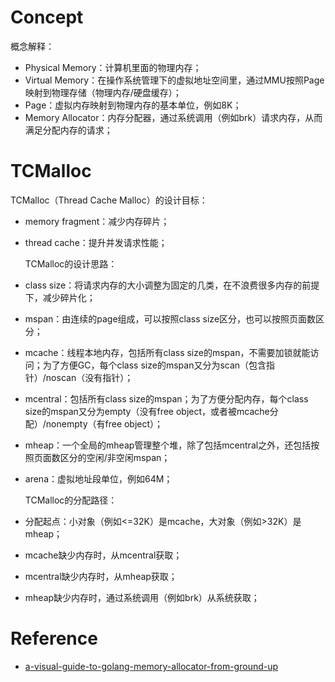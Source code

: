 # Concept

  概念解释：
* Physical Memory：计算机里面的物理内存；
* Virtual Memory：在操作系统管理下的虚拟地址空间里，通过MMU按照Page映射到物理存储（物理内存/硬盘缓存）；
* Page：虚拟内存映射到物理内存的基本单位，例如8K；
* Memory Allocator：内存分配器，通过系统调用（例如brk）请求内存，从而满足分配内存的请求；

# TCMalloc

  TCMalloc（Thread Cache Malloc）的设计目标：
* memory fragment：减少内存碎片；
* thread cache：提升并发请求性能；

  TCMalloc的设计思路：
* class size：将请求内存的大小调整为固定的几类，在不浪费很多内存的前提下，减少碎片化；
* mspan：由连续的page组成，可以按照class size区分，也可以按照页面数区分；
* mcache：线程本地内存，包括所有class size的mspan，不需要加锁就能访问；为了方便GC，每个class size的mspan又分为scan（包含指针）/noscan（没有指针）；
* mcentral：包括所有class size的mspan；为了方便分配内存，每个class size的mspan又分为empty（没有free object，或者被mcache分配）/nonempty（有free object）；
* mheap：一个全局的mheap管理整个堆，除了包括mcentral之外，还包括按照页面数区分的空闲/非空闲mspan；
* arena：虚拟地址段单位，例如64M；

  TCMalloc的分配路径：
* 分配起点：小对象（例如<=32K）是mcache，大对象（例如>32K）是mheap；
* mcache缺少内存时，从mcentral获取；
* mcentral缺少内存时，从mheap获取；
* mheap缺少内存时，通过系统调用（例如brk）从系统获取；

# Reference
* [a-visual-guide-to-golang-memory-allocator-from-ground-up](https://medium.com/@ankur_anand/a-visual-guide-to-golang-memory-allocator-from-ground-up-e132258453ed)
